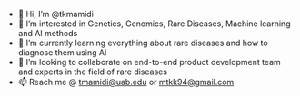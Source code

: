 - 👋 Hi, I’m @tkmamidi
- 👀 I’m interested in Genetics, Genomics, Rare Diseases, Machine learning and AI methods
- 🌱 I’m currently learning everything about rare diseases and how to diagnose them using AI
- 💞️ I’m looking to collaborate on end-to-end product development team and experts in the field of rare diseases
- 📫 Reach me @ tmamidi@uab.edu or mtkk94@gmail.com

<!---
tkmamidi/tkmamidi is a ✨ special ✨ repository because its `README.md` (this file) appears on your GitHub profile.
You can click the Preview link to take a look at your changes.
--->
